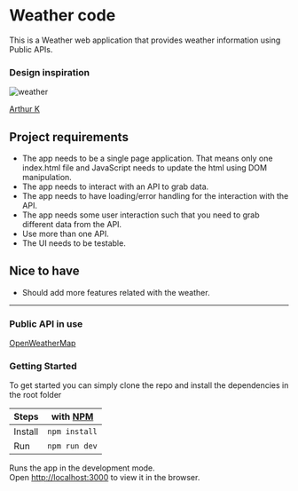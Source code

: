 # Weather code

This is a Weather web application that provides weather information using Public APIs.

### Design inspiration

<img alt="weather" src="https://cdn.dribbble.com/users/2158940/screenshots/7118235/media/1ea59d43e8e99a529220bed091f8eb84.png?compress=1&resize=1200x900" />

[Arthur K](https://dribbble.com/thearthurk)

## Project requirements

- The app needs to be a single page application. That means only one index.html file and JavaScript needs to update the html using DOM manipulation.
- The app needs to interact with an API to grab data.
- The app needs to have loading/error handling for the interaction with the API.
- The app needs some user interaction such that you need to grab different data from the API.
- Use more than one API.
- The UI needs to be testable.

## Nice to have

- Should add more features related with the weather.

---

### Public API in use

[OpenWeatherMap](https://openweathermap.org/api) <br>

### Getting Started

To get started you can simply clone the repo and install the dependencies in the root folder

| Steps   | with [NPM](https://www.npmjs.com/) |
| ------- | ---------------------------------- |
| Install | `npm install`                      |
| Run     | `npm run dev`                      |

Runs the app in the development mode.<br />
Open [http://localhost:3000](http://localhost:3000) to view it in the browser.

